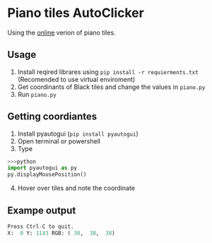 # Piano tiles AutoClicker

Using the [online](https://www.agame.com/game/magic-piano-tiles) verion of piano tiles.

## Usage

1. Install reqired librares using `pip install -r requierments.txt`  (Recomended to use virtual enviroment)
2. Get coordinants of Black tiles and change the values in `piano.py`
3. Run `piano.py`

## Getting coordiantes

1. Install pyautogui (`pip install pyautogui`)
2. Open terminal or powershell
3. Type 
```python
>>>python
import pyautogui as py
py.displayMousePosition()
```
4. Hover over tiles and note the coordinate

## Exampe output

```python
Press Ctrl-C to quit.
X:  0 Y: 1143 RGB: ( 38,  38,  38)
```
